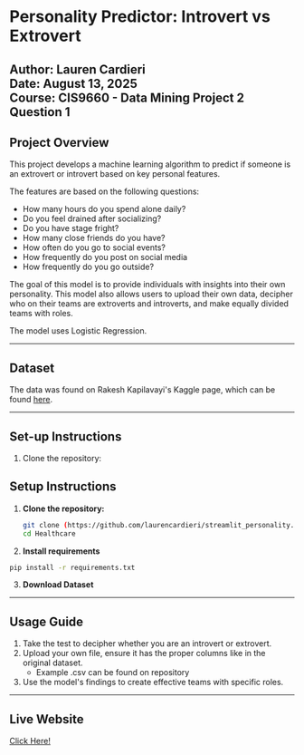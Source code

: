 # Personality Predictor: Introvert vs Extrovert

Author: Lauren Cardieri  
Date: August 13, 2025  
Course: CIS9660 - Data Mining 
Project 2 Question 1 
---

## Project Overview 

This project develops a machine learning algorithm to predict if someone is an extrovert or introvert based on key personal features.


The features are based on the following questions: 
- How many hours do you spend alone daily?
- Do you feel drained after socializing?
- Do you have stage fright?
- How many close friends do you have?
- How often do you go to social events?
- How frequently do you post on social media
- How frequently do you go outside?

The goal of this model is to provide individuals with insights into their own personality. This model also allows users to upload their own data, decipher who on their teams are extroverts and introverts, and make equally divided teams with roles. 

The model uses Logistic Regression. 

--- 
## Dataset 

The data was found on Rakesh Kapilavayi's Kaggle page, which can be found [here](https://www.kaggle.com/datasets/rakeshkapilavai/extrovert-vs-introvert-behavior-data).

--- 

## Set-up Instructions 
1. Clone the repository:

## Setup Instructions

1. **Clone the repository:**

   ```bash
   git clone (https://github.com/laurencardieri/streamlit_personality.git)
   cd Healthcare

2. **Install requirements**

  ```bash
  pip install -r requirements.txt
```
3. **Download Dataset**

--- 
## Usage Guide 

1. Take the test to decipher whether you are an introvert or extrovert.
2. Upload your own file, ensure it has the proper columns like in the original dataset.
     - Example .csv can be found on repository 
4. Use the model's findings to create effective teams with specific roles. 

--- 
## Live Website

[Click Here!](https://personalitytest.streamlit.app/)
